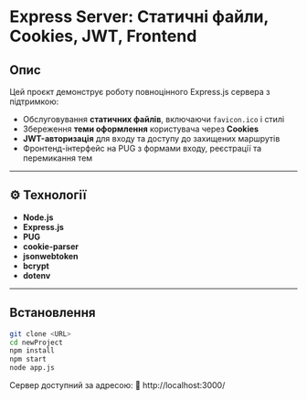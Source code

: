 # Express Server: Статичні файли, Cookies, JWT, Frontend

## Опис

Цей проєкт демонструє роботу повноцінного Express.js сервера з підтримкою:

- Обслуговування **статичних файлів**, включаючи `favicon.ico` і стилі
- Збереження **теми оформлення** користувача через **Cookies**
- **JWT-авторизація** для входу та доступу до захищених маршрутів
- Фронтенд-інтерфейс на PUG з формами входу, реєстрації та перемикання тем

---

## ⚙️ Технології

- **Node.js**  
- **Express.js**
- **PUG**
- **cookie-parser**
- **jsonwebtoken**
- **bcrypt**
- **dotenv**

---

## Встановлення

```bash
git clone <URL>
cd newProject
npm install
npm start
node app.js
```
Сервер доступний за адресою:
📎 http://localhost:3000/
